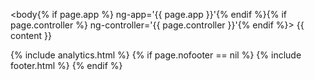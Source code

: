 <!DOCTYPE html>
<html lang="en">
<head>
  <meta charset="utf-8">
  <meta http-equiv="X-UA-Compatible" content="IE=edge">
  <meta name="viewport" content="width=device-width, initial-scale=1">
  <!-- The above 3 meta tags *must* come first in the head; any other head content must come *after* these tags -->
  <title>{{ site.title }} | {{ page.title | strip_html }}</title>

  <!-- bower:css -->
  <link rel="stylesheet" href="{{ site.baseUrl }}/assets/lib/bootstrap/dist/css/bootstrap.min.css" />
  <link rel="stylesheet" href="{{ site.baseUrl }}/assets/lib/angular-ui-select/dist/select.css" />
  <link rel="stylesheet" href="{{ site.baseUrl }}/assets/lib/formio/css/formio.css" />
  <!-- endbower -->

  <link rel="stylesheet" href="{{ site.baseUrl }}/assets/css/docs.css">

  <!-- Favicons -->
  <link rel="apple-touch-icon" sizes="57x57" href="{{ site.baseUrl }}/assets/favicons/apple-touch-icon-57x57.png">
  <link rel="apple-touch-icon" sizes="60x60" href="{{ site.baseUrl }}/assets/favicons/apple-touch-icon-60x60.png">
  <link rel="apple-touch-icon" sizes="72x72" href="{{ site.baseUrl }}/assets/favicons/apple-touch-icon-72x72.png">
  <link rel="apple-touch-icon" sizes="76x76" href="{{ site.baseUrl }}/assets/favicons/apple-touch-icon-76x76.png">
  <link rel="apple-touch-icon" sizes="114x114" href="{{ site.baseUrl }}/assets/favicons/apple-touch-icon-114x114.png">
  <link rel="apple-touch-icon" sizes="120x120" href="{{ site.baseUrl }}/assets/favicons/apple-touch-icon-120x120.png">
  <link rel="apple-touch-icon" sizes="144x144" href="{{ site.baseUrl }}/assets/favicons/apple-touch-icon-144x144.png">
  <link rel="apple-touch-icon" sizes="152x152" href="{{ site.baseUrl }}/assets/favicons/apple-touch-icon-152x152.png">
  <link rel="apple-touch-icon" sizes="180x180" href="{{ site.baseUrl }}/assets/favicons/apple-touch-icon-180x180.png">
  <link rel="icon" type="image/png" href="{{ site.baseUrl }}/assets/favicons/favicon-32x32.png" sizes="32x32">
  <link rel="icon" type="image/png" href="{{ site.baseUrl }}/assets/favicons/android-chrome-192x192.png" sizes="192x192">
  <link rel="icon" type="image/png" href="{{ site.baseUrl }}/assets/favicons/favicon-96x96.png" sizes="96x96">
  <link rel="icon" type="image/png" href="{{ site.baseUrl }}/assets/favicons/favicon-16x16.png" sizes="16x16">
  <link rel="manifest" href="{{ site.baseUrl }}/assets/favicons/manifest.json">
  <meta name="msapplication-TileColor" content="#da532c">
  <meta name="msapplication-TileImage" content="{{ site.baseUrl }}/assets/favicons/mstile-144x144.png">
  <meta name="theme-color" content="#ffffff">

  <!-- bower:js -->
  <script src="{{ site.baseUrl }}/assets/lib/jquery/dist/jquery.js"></script>
  <script src="{{ site.baseUrl }}/assets/lib/anchor-js/anchor.js"></script>
  <script src="{{ site.baseUrl }}/assets/lib/angular/angular.js"></script>
  <script src="{{ site.baseUrl }}/assets/lib/bootstrap/dist/js/bootstrap.js"></script>
  <script src="{{ site.baseUrl }}/assets/lib/ng-file-upload/dist/ng-file-upload.js"></script>
  <script src="{{ site.baseUrl }}/assets/lib/angular-sanitize/angular-sanitize.js"></script>
  <script src="{{ site.baseUrl }}/assets/lib/angular-bootstrap/ui-bootstrap-tpls.js"></script>
  <script src="{{ site.baseUrl }}/assets/lib/moment/moment.js"></script>
  <script src="{{ site.baseUrl }}/assets/lib/angular-moment/angular-moment.js"></script>
  <script src="{{ site.baseUrl }}/assets/lib/angular-ui-select/dist/select.js"></script>
  <script src="{{ site.baseUrl }}/assets/lib/bootstrap-ui-datetime-picker/dist/datetime-picker.min.js"></script>
  <script src="{{ site.baseUrl }}/assets/lib/signature_pad/signature_pad.js"></script>
  <script src="{{ site.baseUrl }}/assets/lib/angular-ui-mask/dist/mask.js"></script>
  <script src="{{ site.baseUrl }}/assets/lib/formio/dist/formio.js"></script>
  <script src="{{ site.baseUrl }}/assets/lib/urijs/src/URI.js"></script>
  <!-- endbower -->
</head>

<body{% if page.app %} ng-app='{{ page.app }}'{% endif %}{% if page.controller %} ng-controller='{{ page.controller }}'{% endif %}>
{{ content }}

<!-- HTML5 shim and Respond.js for IE8 support of HTML5 elements and media queries -->
<!-- WARNING: Respond.js doesn't work if you view the page via file:// -->
<!--[if lt IE 9]>
<script src="https://oss.maxcdn.com/html5shiv/3.7.2/html5shiv.min.js"></script>
<script src="https://oss.maxcdn.com/respond/1.4.2/respond.min.js"></script>
<![endif]-->

<script src="{{ site.baseUrl }}/assets/js/docs.js"></script>
{% include analytics.html %}
{% if page.nofooter == nil %}
    {% include footer.html %}
{% endif %}    
</body>
</html>
